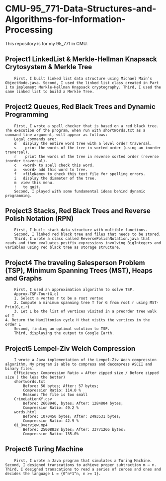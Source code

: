 # CMU-95_771-Data-Structures-and-Algorithms-for-Information-Processing
This repository is for my 95_771 in CMU.
## Project1 LinkedList & Merkle-Hellman Knapsack Crytosystem & Merkle Tree
		First, I built linked list data structure using Michael Main’s ObjectNode.java. Second, I used the linked list class created in Part 1 to implement Merkle-Hellman Knapsack cryptography. Third, I used the same linked list to build a Merkle Tree.
## Project2 Queues, Red Black Trees and Dynamic Programming
		First, I wrote a spell checker that is based on a red black tree. The execution of the program, when run with shortWords.txt as a command line argument, will appear as follows:
		Legal commands are: 
		d   display the entire word tree with a level order traversal.
		s    print the words of the tree in sorted order (using an inorder traversal).
		r    print the words of the tree in reverse sorted order (reverse inorder traversal). 
		c   <word> to spell check this word.
		a   <word> add this word to tree.
		f   <fileName> to check this text file for spelling errors.
		i   display the diameter of the tree.
		m  view this menu.
		!   to quit.
		Second, I played with some fundamental ideas behind dynamic programming.
## Project3 Stacks, Red Black Trees and Reverse Polish Notation (RPN)
		First, I built stack data structure with multible functions.
		Second, I linked red black tree and files that needs to be stored.
		Third, I wrote a class called ReversePolishNotation.java that reads and then evaluates postfix expressions involving BigIntegers and variables using red black tree as storage structure.
## Project4 The traveling Salesperson Problem (TSP), Minimum Spanning Trees (MST), Heaps and Graphs
		First, I used an approximation algorithm to solve TSP.
		Approx-TSP-Tour(G,c)
		1. Select a vertex r to be a root vertex
		2. Compute a minimum spanning tree T for G from root r using MST-Prim(G,c,r)
		3. Let L be the list of vertices visited in a preorder tree walk of T
    4. Return the Hamiltonian cycle H that visits the vertices in the order L
		Second, finding an optimal solution to TSP.
		Third, displaying the output to Google Earth.
## Project5 Lempel-Ziv Welch Compression
		I wrote a Java implementation of the Lempel-Ziv Wech compression algorithm. My program is able to compress and decompress ASCII and binary files.
		Efficiency: Compression Ratio = After zipped size / Before zipped size ( the less the better)
		shortwords.txt
			Before: 50 bytes; After: 57 bytes;
			Compression Ratio: 114.0 %
			Reason: The file is too small
		CrimeLatLonXY.csv
			Before: 2608940, bytes; After: 1284804 bytes;
			Compression Ratio: 49.2 %
		words.html
			Before: 1070450 bytes; After: 2493531 bytes;
			Compression Ratio: 42.9 %
		01_Overview.mp4
			Before: 25008838 bytes; After: 33771266 bytes;
			Compression Ratio: 135.0%
## Project6 Turing Machine
		First, I wrote a Java program that simulates a Turing Machine. Second, I designed transcations to achieve proper subtraction m – n. Third, I designed transcations to read a series of zeroes and ones and decides the language L = {0^n*1^n, n >= 1}.
